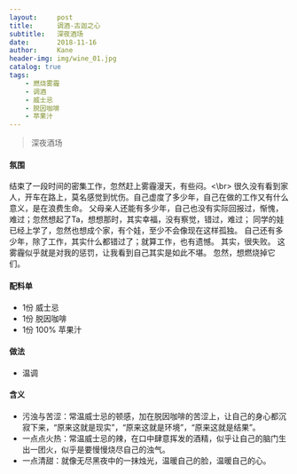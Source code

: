 ```yaml
---
layout:     post
title:      调酒-古迦之心
subtitle:   深夜酒场
date:       2018-11-16
author:     Kane
header-img: img/wine_01.jpg
catalog: true
tags:
    - 燃烧雾霾
    - 调酒
    - 威士忌
    - 脱因咖啡
    - 苹果汁
---
```


> 深夜酒场

#### 氛围
结束了一段时间的密集工作，忽然赶上雾霾漫天，有些闷。<\br>
很久没有看到家人，开车在路上，莫名感觉到忧伤。自己虚度了多少年，自己在做的工作又有什么意义，是在浪费生命。
父母亲人还能有多少年，自己也没有实际回报过，惭愧，难过；忽然想起了Ta，想想那时，其实幸福，没有察觉，错过，难过；
同学的娃已经上学了，忽然也想成个家，有个娃，至少不会像现在这样孤独。
自己还有多少年，除了工作，其实什么都错过了；就算工作，也有遗憾。
其实，很失败。
这雾霾似乎就是对我的惩罚，让我看到自己其实是如此不堪。
忽然，想燃烧掉它们。

#### 配料单
- 1份 威士忌
- 1份 脱因咖啡
- 1份 100% 苹果汁

#### 做法
- 温调

#### 含义
- 污浊与苦涩：常温威士忌的顿感，加在脱因咖啡的苦涩上，让自己的身心都沉寂下来，“原来这就是现实”，“原来这就是环境”，“原来这就是结果”。
- 一点点火热：常温威士忌的辣，在口中肆意挥发的酒精，似乎让自己的脑门生出一团火，似乎是要慢慢烧尽自己的浊气。
- 一点清甜：就像无尽黑夜中的一抹烛光，温暖自己的脸，温暖自己的心。
